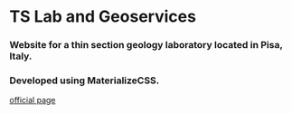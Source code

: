 TS Lab and Geoservices
======================

### Website for a thin section geology laboratory located in Pisa, Italy.

### Developed using MaterializeCSS.

[official page](http://www.tslab.eu/)


